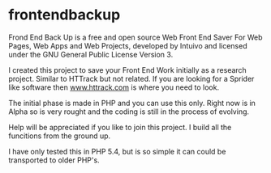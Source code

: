 frontendbackup
==============

Frond End Back Up is a free and open source Web Front End Saver For Web Pages, Web Apps and Web Projects, developed by Intuivo and licensed under the GNU General Public License Version 3.

I created this project to save your Front End Work initially as a research project. Similar to HTTrack but not related. If you are looking for a Sprider like software then www.httrack.com is where you need to look. 

The initial phase is made in PHP and you can use this only. Right now is in Alpha so is very rought and the coding is still in the process of evolving. 

Help will be appreciated if you like to join this project. I build all the funcitions from the ground up. 

I have only tested this in PHP 5.4, but is so simple it can could be transported to older PHP's. 

